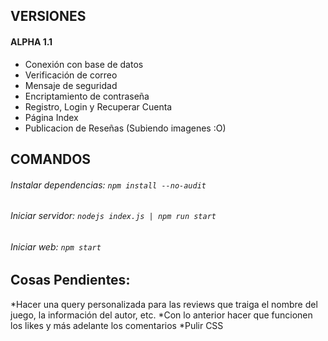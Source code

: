 ## VERSIONES

#### ALPHA 1.1

* Conexión con base de datos
* Verificación de correo
* Mensaje de seguridad
* Encriptamiento de contraseña
* Registro, Login y Recuperar Cuenta
* Página Index
* Publicacion de Reseñas (Subiendo imagenes :O)

## COMANDOS

###### Instalar dependencias: ``npm install --no-audit``

###### Iniciar servidor: ``nodejs index.js | npm run start``

###### Iniciar web: ``npm start``


## Cosas Pendientes:
*Hacer una query personalizada para las reviews que traiga el nombre del juego, la información del autor, etc.
*Con lo anterior hacer que funcionen los likes y más adelante los comentarios
*Pulir CSS